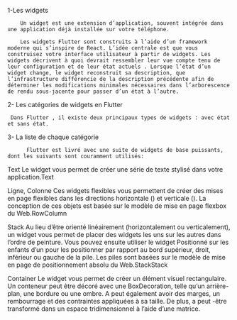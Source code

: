 1-Les widgets

        Un widget est une extension d’application, souvent intégrée dans une application déjà installée sur votre téléphone. 

        Les widgets Flutter sont construits à l’aide d’un framework moderne qui s’inspire de React. L’idée centrale est que vous construisez votre interface utilisateur à partir de widgets. Les widgets décrivent à quoi devrait ressembler leur vue compte tenu de leur configuration et de leur état actuels . Lorsque l’état d’un widget change, le widget reconstruit sa description, que l’infrastructure différencie de la description précédente afin de déterminer les modifications minimales nécessaires dans l’arborescence de rendu sous-jacente pour passer d’un état à l’autre.


2- Les catégories de widgets en Flutter
       
     Dans Flutter , il existe deux principaux types de widgets : avec état  et sans état.

3- La liste de chaque catégorie

          Flutter est livré avec une suite de widgets de base puissants, dont les suivants sont couramment utilisés:
Text
Le widget vous permet de créer une série de texte stylisé dans votre application.Text


Ligne, Colonne
Ces widgets flexibles vous permettent de créer des mises en page flexibles dans les directions horizontale () et verticale (). La conception de ces objets est basée sur le modèle de mise en page flexbox du Web.RowColumn



Stack
Au lieu d’être orienté linéairement (horizontalement ou verticalement), un widget vous permet de placer des widgets les uns sur les autres dans l’ordre de peinture. Vous pouvez ensuite utiliser le widget Positionné sur les enfants d’un pour les positionner par rapport au bord supérieur, droit, inférieur ou gauche de la pile. Les piles sont basées sur le modèle de mise en page de positionnement absolu du Web.StackStack



Container
Le widget vous permet de créer un élément visuel rectangulaire. Un conteneur peut être décoré avec une BoxDecoration, telle qu’un arrière-plan, une bordure ou une ombre. A peut également avoir des marges, un rembourrage et des contraintes appliquées à sa taille. De plus, a peut -être transformé dans un espace tridimensionnel à l’aide d’une matrice. 

